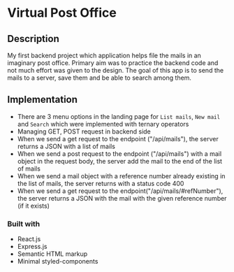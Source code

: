 # Virtual Post Office

## Description

My first backend project which application helps file the mails in an imaginary post office.
Primary aim was to practice the backend code and not much effort was given to the design.
The goal of this app is to send the mails to a server, save them and be able to search among them.

## Implementation

- There are 3 menu options in the landing page for `List mails`, `New mail` and `Search` which were implemented with ternary operators
- Managing GET, POST request in backend side
- When we send a get request to the endpoint ("/api/mails"), the server returns a JSON with a list of mails
- When we send a post request to the endpoint ("/api/mails") with a mail object in the request body, the server add the mail to the end of the list of mails
- When we send a mail object with a reference number already existing in the list of mails, the server returns with a status code 400
- When we send a get request to the endpoint("/api/mails/#refNumber"), the server returns a JSON with the mail with the given reference number (if it exists)

### Built with

- React.js
- Express.js
- Semantic HTML markup
- Minimal styled-components
